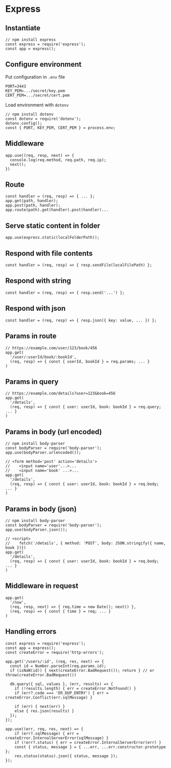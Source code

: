 # Express

## Instantiate
```
// npm install express
const express = require('express');
const app = express();
```
## Configure environment
Put configuration in `.env` file
```
PORT=3443
KEY_PEM=.../secret/key.pem
CERT_PEM=.../secret/cert.pem
```
Load environment with `dotenv`
```
// npm install dotenv
const dotenv = require('dotenv');
dotenv.config();
const { PORT, KEY_PEM, CERT_PEM } = process.env;
```
## Middleware
```
app.use((req, resp, next) => {
  console.log(req.method, req.path, req.ip);
  next();
})
```
## Route
```
const handler = (req, resp) => { ... };
app.get(path, handler);
app.post(path, handler);
app.route(path).get(handler).post(handler)...
```
## Serve static content in folder
```
app.use(express.static(localFolderPath));
```
## Respond with file contents
```
const handler = (req, resp) => { resp.sendFile(localFilePath) };
```
## Respond with string
```
const handler = (req, resp) => { resp.send('...') };
```
## Respond with json
```
const handler = (req, resp) => { resp.json({ key: value, ... }) };
```
## Params in route
```
// https://example.com/user/123/book/456
app.get(
  '/user/:userId/book/:bookId', 
  (req, resp) => { const { userId, bookId } = req.params; ... }
)
```
## Params in query
```
// https://example.com/details?user=123&book=456
app.get(
  '/details',
  (req, resp) => { const { user: userId, book: bookId } = req.query; ... }
)
```
## Params in body (url encoded)
```
// npm install body-parser
const bodyParser = require('body-parser');
app.use(bodyParser.urlencoded());

// <form method='post' action='details'>
//    <input name='user'...>... 
//    <input name='book' ...>...
app.get(
  '/details',
  (req, resp) => { const { user: userId, book: bookId } = req.body; ... }
)
```
## Params in body (json)
```
// npm install body-parser
const bodyParser = require('body-parser');
app.use(bodyParser.json());

// <script>
//    fetch('/details', { method: 'POST', body: JSON.stringify({ name, book })})
app.get(
  '/details',
  (req, resp) => { const { user: userId, book: bookId } = req.body; ... }
)
```
## Middleware in request
```
app.get(
  '/now',
  (req, resp, next) => { req.time = new Date(); next() },
  (req, resp) => { const { time } = req; ... }
)
```
## Handling errors
```
const express = require('express');
const app = express();
const createError = require('http-errors');

app.get('/users/:id', (req, res, next) => {
  const id = Number.parseInt(req.params.id);
  if (isNaN(id)) { next(createError.BadRequest()); return } // or throw(createError.BadRequest())
  
  db.query({ sql, values }, (err, results) => {
    if (!results.length) { err = createError.NotFound() }
    if (err?.code === 'ER_DUP_ENTRY') { err = createError.Conflict(err.sqlMessage) }

    if (err) { next(err) }
    else { res.json(results) }
  });
});

app.use((err, req, res, next) => {
    if (err?.sqlMessage) { err = createError.InternalServerError(sqlMessage) }
    if (!err?.status) { err = createError.InternalServerError(err) }
    const { status, message } = { ...err, ...err.constructor.prototype };
    res.status(status).json({ status, message });
});
```